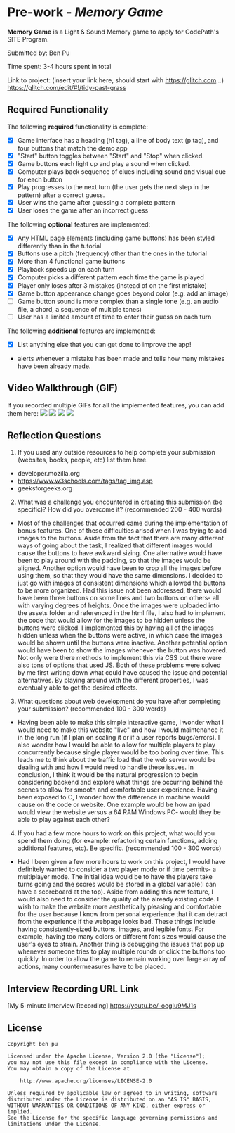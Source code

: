 # Pre-work - *Memory Game*

**Memory Game** is a Light & Sound Memory game to apply for CodePath's SITE Program. 

Submitted by: Ben Pu

Time spent: 3-4 hours spent in total

Link to project: (insert your link here, should start with https://glitch.com...)
https://glitch.com/edit/#!/tidy-past-grass

## Required Functionality

The following **required** functionality is complete:

* [x] Game interface has a heading (h1 tag), a line of body text (p tag), and four buttons that match the demo app
* [x] "Start" button toggles between "Start" and "Stop" when clicked. 
* [x] Game buttons each light up and play a sound when clicked. 
* [x] Computer plays back sequence of clues including sound and visual cue for each button
* [x] Play progresses to the next turn (the user gets the next step in the pattern) after a correct guess. 
* [x] User wins the game after guessing a complete pattern
* [x] User loses the game after an incorrect guess

The following **optional** features are implemented:

* [x] Any HTML page elements (including game buttons) has been styled differently than in the tutorial
* [x] Buttons use a pitch (frequency) other than the ones in the tutorial
* [x] More than 4 functional game buttons
* [x] Playback speeds up on each turn
* [x] Computer picks a different pattern each time the game is played
* [x] Player only loses after 3 mistakes (instead of on the first mistake)
* [x] Game button appearance change goes beyond color (e.g. add an image)
* [ ] Game button sound is more complex than a single tone (e.g. an audio file, a chord, a sequence of multiple tones)
* [ ] User has a limited amount of time to enter their guess on each turn

The following **additional** features are implemented:

- [x] List anything else that you can get done to improve the app!
* alerts whenever a mistake has been made and tells how many mistakes have been already made.

## Video Walkthrough (GIF)

If you recorded multiple GIFs for all the implemented features, you can add them here:
![](https://i.imgur.com/hqbP57Y.gif)
![](gif2-link-here)
![](gif3-link-here)
![](gif4-link-here)

## Reflection Questions
1. If you used any outside resources to help complete your submission (websites, books, people, etc) list them here. 
- developer.mozilla.org
- https://www.w3schools.com/tags/tag_img.asp
- geeksforgeeks.org

2. What was a challenge you encountered in creating this submission (be specific)? How did you overcome it? (recommended 200 - 400 words) 
- Most of the challenges that occurred came during the implementation of bonus features. One of these difficulties arised when I was trying to add images to the buttons. Aside from the fact that there are many different ways of going about the task, I realized that different images would cause the buttons to have awkward sizing. One alternative would have been to play around with the padding, so that the images would be aligned. Another option would have been to crop all the images before using them, so that they would have the same dimensions. I decided to just go with images of consistent dimensions which allowed the buttons to be more organized. Had this issue not been addressed, there would have been three buttons on some lines and two buttons on others- all with varying degrees of heights. Once the images were uploaded into the assets folder and referenced in the html file, I also had to implement the code that would allow for the images to be hidden unless the buttons were clicked. I implemented this by having all of the images hidden unless when the buttons were active, in which case the images would be shown until the buttons were inactive. Another potential option would have been to show the images whenever the button was hovered. Not only were there methods to implement this via CSS but there were also tons of options that used JS. 
Both of these problems were solved by me first writing down what could have caused the issue and potential alternatives. By playing around with the different properties, I was eventually able to get the desired effects.

3. What questions about web development do you have after completing your submission? (recommended 100 - 300 words) 
- Having been able to make this simple interactive game, I wonder what I would need to make this website "live" and how I would maintenance it in the long run (if I plan on scaling it or if a user reports bugs/errors). I also wonder how I would be able to allow for multiple players to play concurrently because single player would be too boring over time. This leads me to think about the traffic load that the web server would be dealing with and how I would need to handle these issues. In conclusion, I think it would be the natural progression to begin considering backend and explore what things are occurring behind the scenes to allow for smooth and comfortable user experience. Having been exposed to C, I wonder how the difference in machine would cause on the code or website. One example would be how an ipad would view the website versus a 64 RAM Windows PC- would they be able to play against each other?

4. If you had a few more hours to work on this project, what would you spend them doing (for example: refactoring certain functions, adding additional features, etc). Be specific. (recommended 100 - 300 words) 
- Had I been given a few more hours to work on this project, I would have definitely wanted to consider a two player mode or if time permits- a multiplayer mode. The initial idea would be to have the players take turns going and the scores would be stored in a global variable(I can have a scoreboard at the top). Aside from adding this new feature, I would also need to consider the quality of the already existing code. I wish to make the website more aesthetically pleasing and comfortable for the user because I know from personal experience that it can detract from the experience if the webpage looks bad. These things include having consistently-sized buttons, images, and legible fonts. For example, having too many colors or different font sizes would cause the user's eyes to strain. Another thing is debugging the issues that pop up whenever someone tries to play multiple rounds or click the buttons too quickly. In order to allow the game to remain working over large array of actions, many countermeasures have to be placed.


## Interview Recording URL Link

[My 5-minute Interview Recording] https://youtu.be/-oegIu9MJ1s


## License

    Copyright ben pu

    Licensed under the Apache License, Version 2.0 (the "License");
    you may not use this file except in compliance with the License.
    You may obtain a copy of the License at

        http://www.apache.org/licenses/LICENSE-2.0

    Unless required by applicable law or agreed to in writing, software
    distributed under the License is distributed on an "AS IS" BASIS,
    WITHOUT WARRANTIES OR CONDITIONS OF ANY KIND, either express or implied.
    See the License for the specific language governing permissions and
    limitations under the License.
